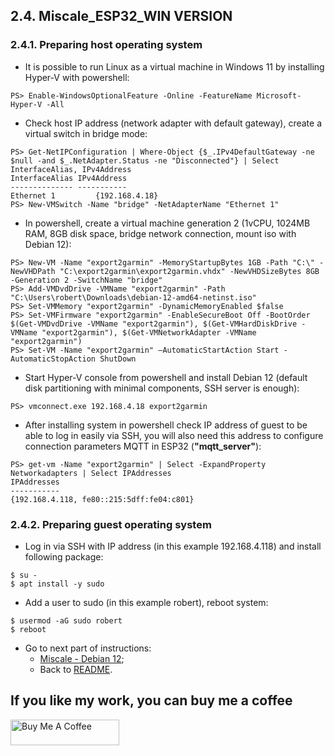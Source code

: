 ## 2.4. Miscale_ESP32_WIN VERSION

### 2.4.1. Preparing host operating system
- It is possible to run Linux as a virtual machine in Windows 11 by installing Hyper-V with powershell:
```
PS> Enable-WindowsOptionalFeature -Online -FeatureName Microsoft-Hyper-V -All
```
- Check host IP address (network adapter with default gateway), create a virtual switch in bridge mode:
```
PS> Get-NetIPConfiguration | Where-Object {$_.IPv4DefaultGateway -ne $null -and $_.NetAdapter.Status -ne "Disconnected"} | Select InterfaceAlias, IPv4Address
InterfaceAlias IPv4Address
-------------- -----------
Ethernet 1         {192.168.4.18}
PS> New-VMSwitch -Name "bridge" -NetAdapterName "Ethernet 1"
```
- In powershell, create a virtual machine generation 2 (1vCPU, 1024MB RAM, 8GB disk space, bridge network connection, mount iso with Debian 12):
```
PS> New-VM -Name "export2garmin" -MemoryStartupBytes 1GB -Path "C:\" -NewVHDPath "C:\export2garmin\export2garmin.vhdx" -NewVHDSizeBytes 8GB -Generation 2 -SwitchName "bridge"
PS> Add-VMDvdDrive -VMName "export2garmin" -Path "C:\Users\robert\Downloads\debian-12-amd64-netinst.iso"
PS> Set-VMMemory "export2garmin" -DynamicMemoryEnabled $false
PS> Set-VMFirmware "export2garmin" -EnableSecureBoot Off -BootOrder $(Get-VMDvdDrive -VMName "export2garmin"), $(Get-VMHardDiskDrive -VMName "export2garmin"), $(Get-VMNetworkAdapter -VMName "export2garmin")
PS> Set-VM -Name "export2garmin" –AutomaticStartAction Start -AutomaticStopAction ShutDown
```
- Start Hyper-V console from powershell and install Debian 12 (default disk partitioning with minimal components, SSH server is enough):
```
PS> vmconnect.exe 192.168.4.18 export2garmin
```
- After installing system in powershell check IP address of guest to be able to log in easily via SSH, you will also need this address to configure connection parameters MQTT in ESP32 (**"mqtt_server"**):
```
PS> get-vm -Name "export2garmin" | Select -ExpandProperty Networkadapters | Select IPAddresses
IPAddresses
-----------
{192.168.4.118, fe80::215:5dff:fe04:c801}
```

### 2.4.2. Preparing guest operating system
- Log in via SSH with IP address (in this example 192.168.4.118) and install following package:
```
$ su -
$ apt install -y sudo
```
- Add a user to sudo (in this example robert), reboot system:
```
$ usermod -aG sudo robert
$ reboot
```
- Go to next part of instructions:
  - [Miscale - Debian 12](https://github.com/RobertWojtowicz/export2garmin/blob/master/manuals/Miscale_ESP32.md);
  - Back to [README](https://github.com/RobertWojtowicz/export2garmin/blob/master/README.md).

## If you like my work, you can buy me a coffee
<a href="https://www.buymeacoffee.com/RobertWojtowicz" target="_blank"><img src="https://cdn.buymeacoffee.com/buttons/default-orange.png" alt="Buy Me A Coffee" height="41" width="174"></a>